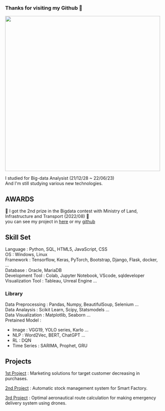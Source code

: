 ### Thanks for visiting my Github 👋

<img src = "https://user-images.githubusercontent.com/96767467/175222361-15131b04-89ab-4808-89f8-9cc1e9b51dc3.jpg" width = "500" height = "500"/>

I studied for Big-data Analysist (21/12/28 ~ 22/06/23)  
And I'm still studying various new technologies.

## AWARDS  
:tada: I got the 2nd prize in the Bigdata contest with Ministry of Land, Infrastructure and Transport (2022/08) :tada:  
you can see my project in [here](https://www.bigdata-transportation.kr/pageant/dashboard/CMPE_000000000020004) or my [github](https://github.com/MiddleJo/SkyRoad_for_Drone)

## Skill Set
Language : Python, SQL, HTML5, JavaScript, CSS  
OS : Windows, Linux  
Framework : Tensorflow, Keras, PyTorch, Bootstrap, Django, Flask, docker,  ...  
Database : Oracle, MariaDB  
Development Tool : Colab, Jupyter Notebook, VScode, sqldeveloper  
Visualization Tool : Tableau, Unreal Engine ...  

### Library
Data Preprocessing : Pandas, Numpy, BeautifulSoup, Selenium ...  
Data Analaysis : Scikit Learn, Scipy, Statsmodels ...  
Data Visualization : Matplotlib, Seaborn ...  
Pretained Model : 
  - Image : VGG19, YOLO series, Karlo ...
  - NLP : Word2Vec, BERT, ChatGPT ...
  - RL : DQN
  - Time Series : SARIMA, Prophet, GRU  

## Projects

[1st Project](https://github.com/MiddleJo/Marketing_solutions_for_target_customer) : Marketing solutions for target customer decreasing in purchases.

[2nd Project](https://github.com/MiddleJo/Automatic_stock_management) : Automatic stock management system for Smart Factory.

[3rd Project](https://github.com/MiddleJo/SkyRoad_for_Drone) : Optimal aeronautical route calculation for making emergency delivery system using drones.
